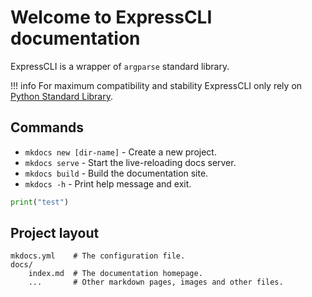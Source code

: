 # Welcome to ExpressCLI documentation

ExpressCLI is a wrapper of `argparse` standard library.

!!! info
    For maximum compatibility and stability ExpressCLI only rely on [Python Standard Library](https://docs.python.org/3/library/).

## Commands

* `mkdocs new [dir-name]` - Create a new project.
* `mkdocs serve` - Start the live-reloading docs server.
* `mkdocs build` - Build the documentation site.
* `mkdocs -h` - Print help message and exit.

```python
print("test")
```

## Project layout

    mkdocs.yml    # The configuration file.
    docs/
        index.md  # The documentation homepage.
        ...       # Other markdown pages, images and other files.